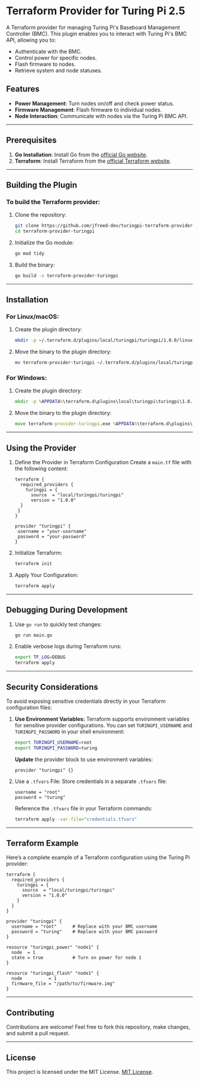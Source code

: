 # Terraform Provider for Turing Pi 2.5

A Terraform provider for managing Turing Pi's Baseboard Management Controller (BMC). This plugin enables you to interact with Turing Pi's BMC API, allowing you to:

- Authenticate with the BMC.
- Control power for specific nodes.
- Flash firmware to nodes.
- Retrieve system and node statuses.

## Features

- **Power Management**: Turn nodes on/off and check power status.
- **Firmware Management**: Flash firmware to individual nodes.
- **Node Interaction**: Communicate with nodes via the Turing Pi BMC API.

---

## Prerequisites

1. **Go Installation**: Install Go from the [official Go website](https://go.dev/).
2. **Terraform**: Install Terraform from the [official Terraform website](https://www.terraform.io/).

---

## Building the Plugin

### To build the Terraform provider:

1. Clone the repository:

   ```bash
   git clone https://github.com/jfreed-dev/turingpi-terraform-provider.git
   cd terraform-provider-turingpi
   ```

2. Initialize the Go module:

   ```bash
   go mod tidy
   ```

3. Build the binary:

   ```bash
   go build -o terraform-provider-turingpi
   ```

---

## Installation

### For Linux/macOS:

1. Create the plugin directory:

   ```bash
   mkdir -p ~/.terraform.d/plugins/local/turingpi/turingpi/1.0.0/linux_amd64/
   ```

2. Move the binary to the plugin directory:

   ```bash
   mv terraform-provider-turingpi ~/.terraform.d/plugins/local/turingpi/turingpi/1.0.0/linux_amd64/
   ```

### For Windows:

1. Create the plugin directory:

   ```cmd
   mkdir -p %APPDATA%\terraform.d\plugins\local\turingpi\turingpi\1.0.0\windows_amd64\
   ```

2. Move the binary to the plugin directory:

   ```cmd
   move terraform-provider-turingpi.exe %APPDATA%\terraform.d\plugins\local\turingpi\turingpi\1.0.0\windows_amd64\
   ```

---
## Using the Provider

1. Define the Provider in Terraform Configuration
   Create a `main.tf` file with the following content:

   ```hcl
   terraform {
     required_providers {
       turingpi = {
         source  = "local/turingpi/turingpi"
         version = "1.0.0"
     }
    }
   }

   provider "turingpi" {
    username = "your-username"
    password = "your-password"
   }
   ```

2. Initialize Terraform:

   ```bash
   terraform init
   ```

3. Apply Your Configuration:

   ```bash
   terraform apply
   ```

---
## Debugging During Development

1. Use `go run` to quickly test changes:

   ```bash
   go run main.go
   ```

2. Enable verbose logs during Terraform runs:

   ```bash
   export TF_LOG=DEBUG
   terraform apply
   ```

---

## Security Considerations

To avoid exposing sensitive credentials directly in your Terraform configuration files:

1. **Use Environment Variables:** Terraform supports environment variables for sensitive provider configurations. You can set `TURINGPI_USERNAME` and `TURINGPI_PASSWORD` in your shell environment:

   ```bash
   export TURINGPI_USERNAME=root
   export TURINGPI_PASSWORD=turing
   ```
   
   **Update** the provider block to use environment variables:

   ```hcl
   provider "turingpi" {}
   ```

2. Use a `.tfvars` File: Store credentials in a separate `.tfvars` file:

   ```plaintext
   username = "root"
   password = "turing"
   ```

   Reference the `.tfvars` file in your Terraform commands:

   ```bash
   terraform apply -var-file="credentials.tfvars"
   ```
---

## Terraform Example

Here’s a complete example of a Terraform configuration using the Turing Pi provider:

   ```hcl
   terraform {
     required_providers {
       turingpi = {
         source  = "local/turingpi/turingpi"
         version = "1.0.0"
       }
     }
   }

   provider "turingpi" {
     username = "root"      # Replace with your BMC username
     password = "turing"    # Replace with your BMC password
   }

   resource "turingpi_power" "node1" {
     node  = 1
     state = true           # Turn on power for node 1
   }

   resource "turingpi_flash" "node1" {
     node          = 1
     firmware_file = "/path/to/firmware.img"
   }
   ```

---

## Contributing

Contributions are welcome! Feel free to fork this repository, make changes, and submit a pull request.

---

## License

This project is licensed under the MIT License. [MIT License](https://mit-license.org/).
